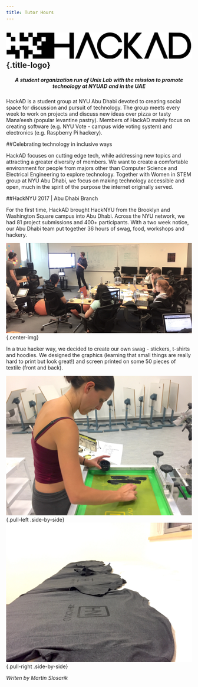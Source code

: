 ```yaml
---
title: Tutor Hours
---
```


<!-- [HackAD Logo](hackad-logo.jpg?resize=700,100) {.pull-left} -->
![Sample Image](hackad-logo.jpg) {.title-logo}
---
<div align="center" margin="20px">
<h5>A student organization run of Unix Lab with the mission to promote technology at NYUAD and in the UAE </h5>
</div>
HackAD is a student group at NYU Abu Dhabi devoted to creating social space for discussion and pursuit of technology. The group meets every week to work on projects and discuss new ideas over pizza or tasty Mana’eesh (popular levantine pastry). Members of HackAD mainly focus on creating software (e.g. NYU Vote - campus wide voting system) and electronics (e.g. Raspberry Pi hackery).

##Celebrating technology in inclusive ways

HackAD focuses on cutting edge tech, while addressing new topics and attracting a greater diversity of members. We want to create a comfortable environment for people from majors other than Computer Science and Electrical Engineering to explore technology. Together with Women in STEM group at NYU Abu Dhabi, we focus on making technology accessible and open, much in the spirit of the purpose the internet originally served.

##HackNYU 2017 | Abu Dhabi Branch

For the first time, HackAD brought HackNYU from the Brooklyn and Washington Square campus into Abu Dhabi. Across the NYU network, we had 81 project submissions and 400+ participants. With a two week notice, our Abu Dhabi team put together 36 hours of swag, food, workshops and hackery.

![Hacknyu](hacknyu-two.jpg) {.center-img}

In a true hacker way, we decided to create our own swag - stickers, t-shirts and hoodies. We designed the graphics (learning that small things are really hard to print but look great!) and screen printed on some 50 pieces of textile (front and back).

![screen printing](screen-printing.jpg) {.pull-left .side-by-side}
![Tshirts](tshirts.jpg) {.pull-right .side-by-side}

*Writen by Martin Slosarik*
